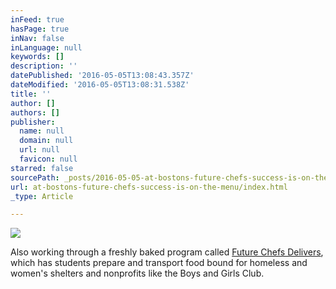```yaml
---
inFeed: true
hasPage: true
inNav: false
inLanguage: null
keywords: []
description: ''
datePublished: '2016-05-05T13:08:43.357Z'
dateModified: '2016-05-05T13:08:31.538Z'
title: ''
author: []
authors: []
publisher:
  name: null
  domain: null
  url: null
  favicon: null
starred: false
sourcePath: _posts/2016-05-05-at-bostons-future-chefs-success-is-on-the-menu.md
url: at-bostons-future-chefs-success-is-on-the-menu/index.html
_type: Article

---
```

![](https://the-grid-user-content.s3-us-west-2.amazonaws.com/95e637c8-6eb3-402f-97cb-fb3985d87c47.jpg)

Also working through a freshly baked program called [Future Chefs Delivers][0], which has students prepare and transport food bound for homeless and women's shelters and nonprofits like the Boys and Girls Club.

[0]: http://www.metro.us/boston/at-boston-s-future-chefs-success-is-on-the-menu/zsJpec---2iGsc19xRVzJI/
